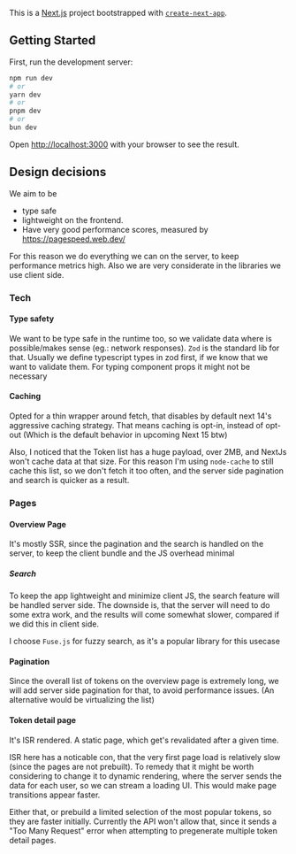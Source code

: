 This is a [Next.js](https://nextjs.org/) project bootstrapped with [`create-next-app`](https://github.com/vercel/next.js/tree/canary/packages/create-next-app).

## Getting Started

First, run the development server:

```bash
npm run dev
# or
yarn dev
# or
pnpm dev
# or
bun dev
```

Open [http://localhost:3000](http://localhost:3000) with your browser to see the result.

## Design decisions

We aim to be

- type safe
- lightweight on the frontend.
- Have very good performance scores, measured by https://pagespeed.web.dev/

For this reason we do everything we can on the server, to keep performance metrics high. Also we are very considerate in the libraries we use client side.

### Tech

#### Type safety

We want to be type safe in the runtime too, so we validate data where is possible/makes sense (eg.: network responses). `Zod` is the standard lib for that. Usually we define typescript types in zod first, if we know that we want to validate them. For typing component props it might not be necessary

#### Caching

Opted for a thin wrapper around fetch, that disables by default next 14's aggressive caching strategy. That means caching is opt-in, instead of opt-out (Which is the default behavior in upcoming Next 15 btw)

Also, I noticed that the Token list has a huge payload, over 2MB, and NextJs won't cache data at that size. For this reason I'm using `node-cache` to still cache this list, so we don't fetch it too often, and the server side pagination and search is quicker as a result.

### Pages

#### Overview Page

It's mostly SSR, since the pagination and the search is handled on the server, to keep the client bundle and the JS overhead minimal

##### Search

To keep the app lightweight and minimize client JS, the search feature will be handled server side. The downside is, that the server will need to do some extra work, and the results will come somewhat slower, compared if we did this in client side.

I choose `Fuse.js` for fuzzy search, as it's a popular library for this usecase

#### Pagination

Since the overall list of tokens on the overview page is extremely long, we will add server side pagination for that, to avoid performance issues. (An alternative would be virtualizing the list)

#### Token detail page

It's ISR rendered. A static page, which get's revalidated after a given time.

ISR here has a noticable con, that the very first page load is relatively slow (since the pages are not prebuilt).
To remedy that it might be worth considering to change it to dynamic rendering, where the server sends the data for each user, so we can stream a loading UI.
This would make page transitions appear faster.

Either that, or prebuild a limited selection of the most popular tokens, so they are faster initially. Currently the API won't allow that, since it sends a "Too Many Request" error when attempting to pregenerate multiple token detail pages.
